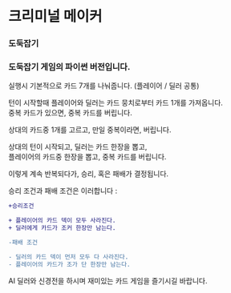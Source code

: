 # 크리미널 메이커

### 도둑잡기

### 도둑잡기 게임의 파이썬 버전입니다.

실행시 기본적으로 카드 7개를 나눠줍니다.
(플레이어 / 딜러 공통)

턴이 시작할때 플레이어와 딜러는 카드 뭉치로부터 카드 1개를 가져옵니다.<br/>
중복 카드가 있으면, 중복 카드를 버립니다.

상대의 카드중 1개를 고르고, 만일 중복이라면, 버립니다.

상대의 턴이 시작되고, 딜러는 카드 한장을 뽑고,<br/>
플레이어의 카드중 한장을 뽑고, 중복 카드를 버립니다.

이렇게 계속 반복되다가, 승리, 혹은 패배가 결정됩니다.

승리 조건과 패배 조건은 이러합니다 :

```diff
+승리조건

+ 플레이어의 카드 덱이 모두 사라진다.
+ 딜러에게 카드가 조커 한장만 남는다.

-패배 조건

- 딜러의 카드 덱이 먼저 모두 다 사라진다.
- 플레이어의 카드가 조가 단 한장만 남는다.
```

AI 딜러와 신경전을 하시며 재미있는 카드 게임을 즐기시길 바랍니다.
